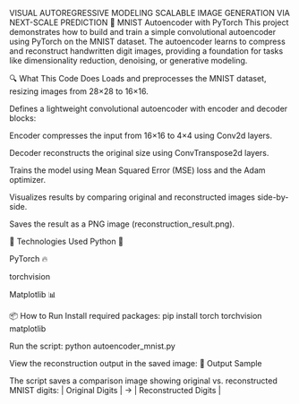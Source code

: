 VISUAL AUTOREGRESSIVE MODELING SCALABLE IMAGE GENERATION VIA NEXT-SCALE PREDICTION
🧠 MNIST Autoencoder with PyTorch
This project demonstrates how to build and train a simple convolutional autoencoder using PyTorch on the MNIST dataset. The autoencoder learns to compress and reconstruct handwritten digit images, providing a foundation for tasks like dimensionality reduction, denoising, or generative modeling.

🔍 What This Code Does
Loads and preprocesses the MNIST dataset, resizing images from 28×28 to 16×16.

Defines a lightweight convolutional autoencoder with encoder and decoder blocks:

Encoder compresses the input from 16×16 to 4×4 using Conv2d layers.

Decoder reconstructs the original size using ConvTranspose2d layers.

Trains the model using Mean Squared Error (MSE) loss and the Adam optimizer.

Visualizes results by comparing original and reconstructed images side-by-side.

Saves the result as a PNG image (reconstruction_result.png).

🧰 Technologies Used
Python 🐍

PyTorch 🔥

torchvision

Matplotlib 📊

📦 How to Run
Install required packages:
pip install torch torchvision matplotlib

Run the script:
python autoencoder_mnist.py

View the reconstruction output in the saved image:
📸 Output Sample

The script saves a comparison image showing original vs. reconstructed MNIST digits:
| Original Digits | → | Reconstructed Digits |
